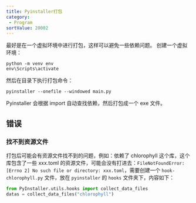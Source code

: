 ```yaml
---
title: Pyinstaller打包
category:
 - Program
sortValue: 20002
---
```


最好是在一个虚拟环境中进行打包，这样可以避免一些依赖问题。
创建一个虚拟环境：

```shell
python -m venv env
env\Scripts\activate
```

然后在目录下执行打包命令：

```shell
pyinstaller --onefile --windowed main.py
```

Pyinstaller 会根据 import 自动查找依赖，然后打包成一个 exe 文件。

## 错误

### 找不到资源文件

打包后可能会有资源文件找不到的问题，例如：依赖了 chlorophyll 这个库，这个库包含了一些 xxx.toml 的资源文件，可能会没有打进去：`FileNotFoundError: [Errno 2] No such file or directory: xxx.toml`，需要创建一个 `hook-chlorophyll.py` 文件，放在 `pyinstaller` 的 `hooks` 文件夹下，内容如下：

```python
from PyInstaller.utils.hooks import collect_data_files
datas = collect_data_files("chlorophyll")
```
